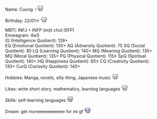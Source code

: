 <div class="bio-section">
<p>Name: Cuong ♂<img src="nuko/nukoShy3.gif" class="bio-icon"></p>
</div>
<div class="bio-section">
  <p>Birthday: 22/01♒ <img src="nuko/nukoShy4.gif" class="bio-icon"></p>
</div>
<p>
MBTI: INFJ + INFP (một chút ISFP)<br>
Enneagram: 4w5<br>
IQ (Intelligence Quotient): 128+<br>
EQ (Emotional Quotient): 130+
AQ (Adversity Quotient): 75
SQ (Social Quotient): 85
LQ (Learning Quotient): 140+
MQ (Meaning Quotient): 135+
MQ (Moral Quotient): 135+
PQ (Physical Quotient): 115±
SpQ (Spiritual Quotient): 140+
HQ (Happiness Quotient): 65±
CQ (Creativity Quotient): 130+
CurQ (Curiosity Quotient): 140+
</p>
<div class="bio-section">
  <p>Hobbies: Manga, novels, silly thing, Japanese music <img src="nuko/nukoThumbsUp2.gif" class="bio-icon"></p>
</div>
<div class="bio-section">
  <p>Likes: write short story, mathematics, learning languages <img src="nuko/nukoGoodJob.gif" class="bio-icon"></p>
</div>
<div class="bio-section">
  <p>Skills: self-learning languages <img src="nuko/nukoPanic.gif" class="bio-icon"></p>
</div>
<div class="bio-section">
  <p>Dream: get moneeeeeeeeeee for mi gf <img src="nuko/nukoPleading.gif" class="bio-icon"></p>
</div>
